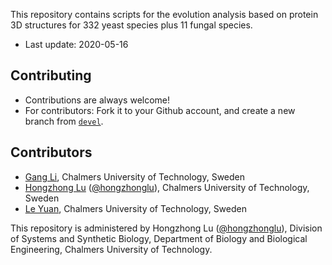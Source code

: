 This repository contains scripts for the evolution analysis based on protein 3D structures for 332 yeast species plus 11 fungal species.
* Last update: 2020-05-16


## Contributing

* Contributions are always welcome! 
* For contributors: Fork it to your Github account, and create a new branch from [`devel`](https://github.com/SysBioChalmers/Evolution_of_Protein_3D_Structure/tree/Dev).
  
## Contributors

* [Gang Li](https://www.sysbio.se/people/gang-li), Chalmers University of Technology, Sweden
* [Hongzhong Lu](https://www.sysbio.se/people/hongzhong-lu) ([@hongzhonglu](https://github.com/hongzhonglu)), Chalmers University of Technology, Sweden
* [Le Yuan](https://www.sysbio.se/people/le-yuan/), Chalmers University of Technology, Sweden

This repository is administered by Hongzhong Lu ([@hongzhonglu](https://github.com/hongzhonglu)), Division of Systems and Synthetic Biology, Department of Biology and Biological Engineering, Chalmers University of Technology.

